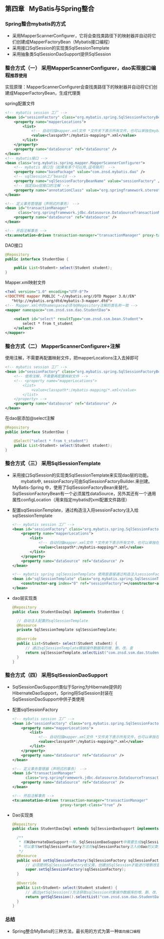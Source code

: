## 第四章    MyBatis与Spring整合 

### Spring整合mybatis的方式

- 采用MapperScannerConfigurer，它将会查找类路径下的映射器并自动将它们创建成MapperFactoryBean（Mybatis接口编程） 
- 采用接口SqlSession的实现类SqlSessionTemplate
- 采用抽象类SqlSessionDaoSupport提供SqlSession

### 整合方式（一） 采用MapperScannerConfigurer，dao实现接口编程`推荐使用` 

实现原理：MapperScannerConfigurer会查找类路径下的映射器并自动将它们创建成MapperFactoryBean，生成代理类 

spring配置文件

```xml
<!-- mybatis session 工厂 -->
<bean id="sessionFactory" class="org.mybatis.spring.SqlSessionFactoryBean">
    <property name="mapperLocations">
        <list>
            <!-- 自动扫描mapper.xml文件 *文件夹下表示所有文件，也可以单独在mybatis-config.xml中单独配置-->
            <value>classpath*:/mybatis-mapping/*.xml</value>
        </list>
    </property>
    <property name="dataSource" ref="dataSource" />
</bean>
<!-- mybatis接口 -->
<bean class="org.mybatis.spring.mapper.MapperScannerConfigurer">
    <!-- mybatis 接口包（如果有多个可以用,逗号隔开） -->
    <property name="basePackage" value="com.znsd.mybatis.dao" />
    <!-- sqlSession工厂beanId -->
    <property name="sqlSessionFactoryBeanName" value="sessionFactory" />
    <!-- 指定dao层接口的注解 -->
    <property name="annotationClass" value="org.springframework.stereotype.Repository" />
</bean>

<!-- 定义事务管理器（声明式的事务） -->
<bean id="transactionManager"
      class="org.springframework.jdbc.datasource.DataSourceTransactionManager">
    <property name="dataSource" ref="dataSource" />
</bean>

<!-- 开启注解事务 -->
<tx:annotation-driven transaction-manager="transactionManager" proxy-target-class="true" />
```

DAO接口

```java
@Repository
public interface StudentDao {

	public List<Student> select(Student student);
}
```

Mapper.xml映射文件

```xml
<?xml version="1.0" encoding="UTF-8"?>
<!DOCTYPE mapper PUBLIC "-//mybatis.org//DTD Mapper 3.0//EN"
   "http://mybatis.org/dtd/mybatis-3-mapper.dtd">
<!-- Mapper.xml中的namespace必须与@Repository注解的类名称一致 -->
<mapper namespace="com.znsd.ssm.dao.StudentDao">
	
	<select id="select" resultType="com.znsd.ssm.bean.Student">
		select * from t_student
	</select>
</mapper>
```

### 整合方式（二） MapperScannerConfigurer+注解 

使用注解，不需要再配置映射文件，把mapperLocations注入去掉即可

```xml
<!-- mybatis session 工厂 -->
<bean id="sessionFactory" class="org.mybatis.spring.SqlSessionFactoryBean">
    <!-- 使用注解，不需要再配置映射文件 -->
    <!-- <property name="mapperLocations">
        <list>
            <value>classpath*:/mybatis-mapping/*.xml</value>
        </list>
    </property> -->
    <property name="dataSource" ref="dataSource" />
</bean>
```

在dao层添加@select注解

```java
@Repository
public interface StudentDao {

	@Select("select * from t_student")
	public List<Student> select(Student student);
}
```

### 整合方式（三） 采用SqlSessionTemplate 

- 采用接口SqlSession的实现类SqlSessionTemplate来实现dao层的功能。  　　mybatis中, sessionFactory可由SqlSessionFactoryBuilder.来创建。MyBatis-Spring 中，使用了SqlSessionFactoryBean来替代。SqlSessionFactoryBean有一个必须属性dataSource，另外其还有一个通用属性configLocation（用来指定mybatis的xml配置文件路径）

- 配置sqlSessionTemplate，通过构造注入将sessionFactory注入给sqlSessionTemplate

  ```xml
  <!-- mybatis session 工厂 -->
  <bean id="sessionFactory" class="org.mybatis.spring.SqlSessionFactoryBean">
      <property name="mapperLocations">
          <list>
              <!-- 自动扫描mapper.xml文件 *文件夹下表示所有文件，也可以单独在mybatis-config.xml中单独配置 -->
              <value>classpath*:/mybatis-mapping/*.xml</value>
          </list>
      </property>
      <property name="dataSource" ref="dataSource" />
  </bean>
  
  <!-- mybatis spring sqlSessionTemplate 使用是直接通过构造注入sessionFactory即可 -->
  <bean id="sqlSessionTemplate" class="org.mybatis.spring.SqlSessionTemplate">
      <constructor-arg index="0" ref="sessionFactory"></constructor-arg>
  </bean>
  ```

- dao层实现类

  ```java
  @Repository
  public class StudentDaoImpl implements StudentDao {
  
  	// 自动注入配置的sqlSessionTemplate
  	@Resource
  	private SqlSessionTemplate sqlSessionTemplate;
  	
  	@Override
  	public List<Student> select(Student student) {
  		// 通过sqlSessionTemplate模版操作数据库的增、删、改、查
  		return sqlSessionTemplate.selectList("com.znsd.ssm.dao.StudentDao.select", student);
  	}
  }
  ```

### 整合方式（四） 采用SqlSessionDaoSupport

- SqlSessionDaoSupport类似于Spring为Hibernate提供的HibernateDaoSupport，Spring将SqlSession封装在SqlSessionDaoSupport中供子类使用

- 配置sqlSessionFactory

  ```xml
  <!-- mybatis session 工厂 -->
  <bean id="sessionFactory" class="org.mybatis.spring.SqlSessionFactoryBean">
      <property name="mapperLocations">
          <list>
              <!-- 自动扫描mapper.xml文件 *文件夹下表示所有文件，也可以单独在mybatis-config.xml中单独配置 -->
              <value>classpath*:/mybatis-mapping/*.xml</value>
          </list>
      </property>
      <property name="dataSource" ref="dataSource" />
  </bean>
  
  <!-- 定义事务管理器（声明式的事务） -->
  <bean id="transactionManager"
        class="org.springframework.jdbc.datasource.DataSourceTransactionManager">
      <property name="dataSource" ref="dataSource" />
  </bean>
  
  <!-- 开启注解事务 -->
  <tx:annotation-driven transaction-manager="transactionManager"
                        proxy-target-class="true" />
  ```

- Dao实现类

  ```java
  @Repository
  public class StudentDaoImpl extends SqlSessionDaoSupport implements StudentDao {
  
  	/**
  	 * 和HibernateDaoSupport一样，SqlSessionDaoSupport中需要生成sqlSession对象，
  	 * 可以重写setSqlSessionFactory方法将sqlSessionFactory注入给dao的父类生成sqlSession给子类使用
  	 */
  	@Resource
  	public void setSqlSessionFactory(SqlSessionFactory sqlSessionFactory) {
  		// 必须提供SqlSessionFactory给父类，创建出SqlSession才能进行增删改查操作
  		super.setSqlSessionFactory(sqlSessionFactory);
  	}
  	
  	@Override
  	public List<Student> select(Student student) {
  		// 通过getSqlSession()方法获取sqlSession对象操作数据库的增、删、改、查
  		return getSqlSession().selectList("com.znsd.ssm.dao.StudentDao.select", student);
  	}
  }
  ```

### 总结

- Spring整合MyBatis的三种方法，最长用的方式为第一种`面向接口编程`

